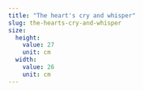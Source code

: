 ```yaml
---
title: "The heart's cry and whisper"
slug: the-hearts-cry-and-whisper
size:
  height:
    value: 27
    unit: cm
  width:
    value: 26
    unit: cm
---
```

